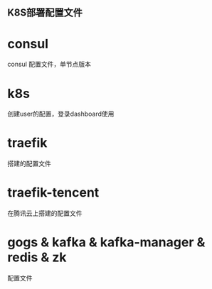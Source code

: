 K8S部署配置文件
---
# consul
consul 配置文件，单节点版本

# k8s
创建user的配置，登录dashboard使用

# traefik
搭建的配置文件

# traefik-tencent
在腾讯云上搭建的配置文件

# gogs & kafka & kafka-manager & redis & zk
配置文件